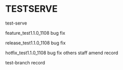 # TESTSERVE
test-serve

feature_test1.1.0_1108 bug fix

release_test1.1.0_1108 bug fix

hotfix_test1.1.0_1108 bug fix
others staff amend record

test-branch record

